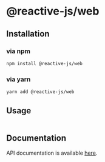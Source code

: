 # @reactive-js/web

## Installation

### via npm

```sh
npm install @reactive-js/web
```

### via yarn

```sh
yarn add @reactive-js/web
```

## Usage

```typescript
```

## Documentation

API documentation is available [here](./docs).
